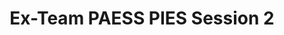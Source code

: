 ---
title: Ex-Team PAESS PIES Session 2
redirect_to: https://docs.google.com/forms/d/e/1FAIpQLSdxwnAExZ5rXdnVY6J39BWz0V6Fju2lHEMyDhyDiEYZQkNVAw/viewform?usp=pp_url&entry.1965385981=Session+2+(March+17,+2023)&entry.504236422=Google+Meet
redirect_from: 
  - /PAESS23FeedbackS2
  - /paess23feedbacks2
---